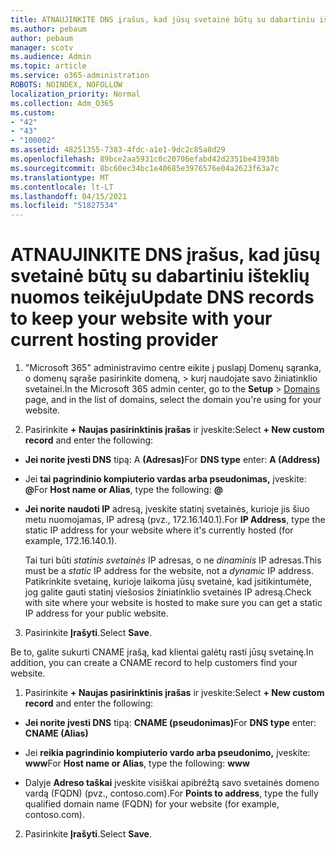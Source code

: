 ```yaml
---
title: ATNAUJINKITE DNS įrašus, kad jūsų svetainė būtų su dabartiniu išteklių nuomos teikėju
ms.author: pebaum
author: pebaum
manager: scotv
ms.audience: Admin
ms.topic: article
ms.service: o365-administration
ROBOTS: NOINDEX, NOFOLLOW
localization_priority: Normal
ms.collection: Adm_O365
ms.custom:
- "42"
- "43"
- "100002"
ms.assetid: 48251355-7383-4fdc-a1e1-9dc2c85a8d29
ms.openlocfilehash: 89bce2aa5931c0c20706efabd42d2351be43938b
ms.sourcegitcommit: 8bc60ec34bc1e40685e3976576e04a2623f63a7c
ms.translationtype: MT
ms.contentlocale: lt-LT
ms.lasthandoff: 04/15/2021
ms.locfileid: "51827534"
---
```

# <a name="update-dns-records-to-keep-your-website-with-your-current-hosting-provider"></a><span data-ttu-id="bc0b8-102">ATNAUJINKITE DNS įrašus, kad jūsų svetainė būtų su dabartiniu išteklių nuomos teikėju</span><span class="sxs-lookup"><span data-stu-id="bc0b8-102">Update DNS records to keep your website with your current hosting provider</span></span>

1. <span data-ttu-id="bc0b8-103">"Microsoft 365" administravimo centre eikite į puslapį Domenų sąranka, o domenų sąraše pasirinkite domeną,  >  [](https://admin.microsoft.com/Adminportal#/Domains) kurį naudojate savo žiniatinklio svetainei.</span><span class="sxs-lookup"><span data-stu-id="bc0b8-103">In the Microsoft 365 admin center, go to the **Setup** > [Domains](https://admin.microsoft.com/Adminportal#/Domains) page, and in the list of domains, select the domain you're using for your website.</span></span>

2. <span data-ttu-id="bc0b8-104">Pasirinkite **+ Naujas pasirinktinis įrašas** ir įveskite:</span><span class="sxs-lookup"><span data-stu-id="bc0b8-104">Select **+ New custom record** and enter the following:</span></span>

  - <span data-ttu-id="bc0b8-105">**Jei norite įvesti DNS** tipą: A **(Adresas)**</span><span class="sxs-lookup"><span data-stu-id="bc0b8-105">For **DNS type** enter: **A (Address)**</span></span>

  - <span data-ttu-id="bc0b8-106">Jei **tai pagrindinio kompiuterio vardas arba pseudonimas,** įveskite: **@**</span><span class="sxs-lookup"><span data-stu-id="bc0b8-106">For **Host name or Alias**, type the following: **@**</span></span>

  - <span data-ttu-id="bc0b8-107">**Jei norite naudoti IP** adresą, įveskite statinį svetainės, kurioje jis šiuo metu nuomojamas, IP adresą (pvz., 172.16.140.1).</span><span class="sxs-lookup"><span data-stu-id="bc0b8-107">For **IP Address**, type the static IP address for your website where it's currently hosted (for example, 172.16.140.1).</span></span>

    <span data-ttu-id="bc0b8-108">Tai turi būti  *statinis svetainės*  IP adresas, o ne  *dinaminis*  IP adresas.</span><span class="sxs-lookup"><span data-stu-id="bc0b8-108">This must be a  *static*  IP address for the website, not a  *dynamic*  IP address.</span></span> <span data-ttu-id="bc0b8-109">Patikrinkite svetainę, kurioje laikoma jūsų svetainė, kad įsitikintumėte, jog galite gauti statinį viešosios žiniatinklio svetainės IP adresą.</span><span class="sxs-lookup"><span data-stu-id="bc0b8-109">Check with site where your website is hosted to make sure you can get a static IP address for your public website.</span></span>

3. <span data-ttu-id="bc0b8-110">Pasirinkite **Įrašyti**.</span><span class="sxs-lookup"><span data-stu-id="bc0b8-110">Select **Save**.</span></span>

<span data-ttu-id="bc0b8-111">Be to, galite sukurti CNAME įrašą, kad klientai galėtų rasti jūsų svetainę.</span><span class="sxs-lookup"><span data-stu-id="bc0b8-111">In addition, you can create a CNAME record to help customers find your website.</span></span>
  
1. <span data-ttu-id="bc0b8-112">Pasirinkite **+ Naujas pasirinktinis įrašas** ir įveskite:</span><span class="sxs-lookup"><span data-stu-id="bc0b8-112">Select **+ New custom record** and enter the following:</span></span>

  - <span data-ttu-id="bc0b8-113">**Jei norite įvesti DNS** tipą: **CNAME (pseudonimas)**</span><span class="sxs-lookup"><span data-stu-id="bc0b8-113">For **DNS type** enter: **CNAME (Alias)**</span></span>

  - <span data-ttu-id="bc0b8-114">Jei **reikia pagrindinio kompiuterio vardo arba pseudonimo,** įveskite: **www**</span><span class="sxs-lookup"><span data-stu-id="bc0b8-114">For **Host name or Alias**, type the following: **www**</span></span>

  - <span data-ttu-id="bc0b8-115">Dalyje **Adreso taškai** įveskite visiškai apibrėžtą savo svetainės domeno vardą (FQDN) (pvz., contoso.com).</span><span class="sxs-lookup"><span data-stu-id="bc0b8-115">For **Points to address**, type the fully qualified domain name (FQDN) for your website (for example, contoso.com).</span></span>

2. <span data-ttu-id="bc0b8-116">Pasirinkite **Įrašyti**.</span><span class="sxs-lookup"><span data-stu-id="bc0b8-116">Select **Save**.</span></span>
